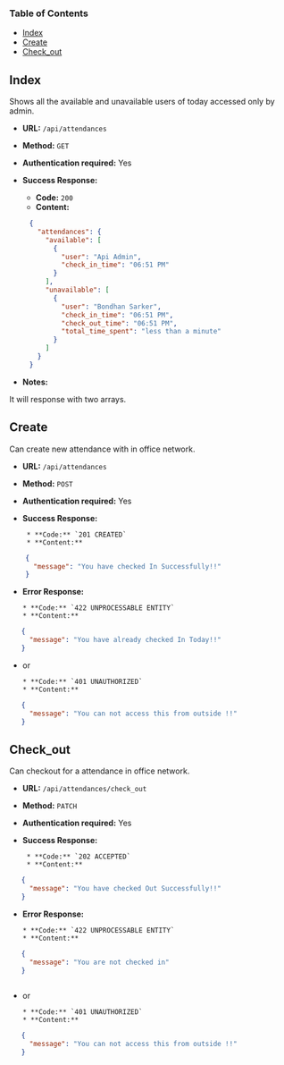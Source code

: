 ### Table of Contents
* [Index](#markdown-header-index)
* [Create](#markdown-header-create)
* [Check_out](#markdown-header-check_out)


## Index

Shows all the available and unavailable users of today accessed only by admin.

* **URL:** `/api/attendances`

* **Method:**  `GET` 
  
* **Authentication required:**  Yes
  
* **Success Response:**
  
    * **Code:** `200`
    * **Content:** 
    
```json 
     {
       "attendances": {
         "available": [
           {
             "user": "Api Admin",
             "check_in_time": "06:51 PM"
           }
         ],
         "unavailable": [
           {
             "user": "Bondhan Sarker",
             "check_in_time": "06:51 PM",
             "check_out_time": "06:51 PM",
             "total_time_spent": "less than a minute"
           }
         ]
       }
     }
```
 
* **Notes:**

It will response with two arrays.
  

## Create

Can create new attendance with in office network.

* **URL:** `/api/attendances`

* **Method:**  `POST` 
  
* **Authentication required:**  Yes
    
* **Success Response:**
 
       * **Code:** `201 CREATED`
       * **Content:** 
   
```json 
    {
      "message": "You have checked In Successfully!!"
    }
```
* **Error Response:**

      * **Code:** `422 UNPROCESSABLE ENTITY`
      * **Content:** 
```json 
   {
     "message": "You have already checked In Today!!"
   }
```
* or
      
      * **Code:** `401 UNAUTHORIZED`
      * **Content:** 
```json 
   {
     "message": "You can not access this from outside !!"
   }
```


## Check_out

Can checkout for a attendance in office network.

* **URL:** `/api/attendances/check_out`

* **Method:**  `PATCH` 
  
* **Authentication required:**  Yes
  
* **Success Response:**
 
       * **Code:** `202 ACCEPTED`
       * **Content:** 
   
```json 
   {
     "message": "You have checked Out Successfully!!"
   }
```
* **Error Response:**

      * **Code:** `422 UNPROCESSABLE ENTITY`
      * **Content:** 
```json 
   {
     "message": "You are not checked in"
   }
   
```
* or
      
      * **Code:** `401 UNAUTHORIZED`
      * **Content:** 
```json 
   {
     "message": "You can not access this from outside !!"
   }
```
   
  